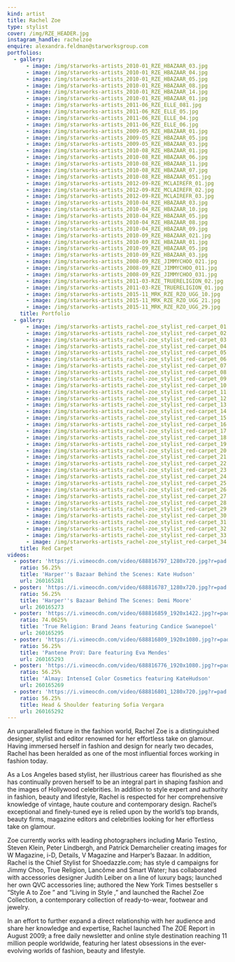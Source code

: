 ```yaml
---
kind: artist
title: Rachel Zoe
type: stylist
cover: /img/RZE_HEADER.jpg
instagram_handle: rachelzoe
enquire: alexandra.feldman@starworksgroup.com
portfolios:
  - gallery:
      - image: /img/starworks-artists_2010-01_RZE_HBAZAAR_03.jpg
      - image: /img/starworks-artists_2010-01_RZE_HBAZAAR_04.jpg
      - image: /img/starworks-artists_2010-01_RZE_HBAZAAR_05.jpg
      - image: /img/starworks-artists_2010-01_RZE_HBAZAAR_08.jpg
      - image: /img/starworks-artists_2010-01_RZE_HBAZAAR_14.jpg
      - image: /img/starworks-artists_2010-01_RZE_HBAZAAR_01.jpg
      - image: /img/starworks-artists_2011-06_RZE_ELLE_081.jpg
      - image: /img/starworks-artists_2011-06_RZE_ELLE_05.jpg
      - image: /img/starworks-artists_2011-06_RZE_ELLE_04.jpg
      - image: /img/starworks-artists_2011-06_RZE_ELLE_06.jpg
      - image: /img/starworks-artists_2009-05_RZE_HBAZAAR_01.jpg
      - image: /img/starworks-artists_2009-05_RZE_HBAZAAR_05.jpg
      - image: /img/starworks-artists_2009-05_RZE_HBAZAAR_03.jpg
      - image: /img/starworks-artists_2010-08_RZE_HBAZAAR_01.jpg
      - image: /img/starworks-artists_2010-08_RZE_HBAZAAR_06.jpg
      - image: /img/starworks-artists_2010-08_RZE_HBAZAAR_11.jpg
      - image: /img/starworks-artists_2010-08_RZE_HBAZAAR_07.jpg
      - image: /img/starworks-artists_2010-08_RZE_HBAZAAR_051.jpg
      - image: /img/starworks-artists_2012-09-RZE_MCLAIREFR_01.jpg
      - image: /img/starworks-artists_2012-09-RZE_MCLAIREFR_02.jpg
      - image: /img/starworks-artists_2012-09-RZE_MCLAIREFR_03.jpg
      - image: /img/starworks-artists_2010-04_RZE_HBAZAAR_03.jpg
      - image: /img/starworks-artists_2010-04_RZE_HBAZAAR_10.jpg
      - image: /img/starworks-artists_2010-04_RZE_HBAZAAR_05.jpg
      - image: /img/starworks-artists_2010-04_RZE_HBAZAAR_08.jpg
      - image: /img/starworks-artists_2010-04_RZE_HBAZAAR_09.jpg
      - image: /img/starworks-artists_2010-09_RZE_HBAZAAR_021.jpg
      - image: /img/starworks-artists_2010-09_RZE_HBAZAAR_01.jpg
      - image: /img/starworks-artists_2010-09_RZE_HBAZAAR_05.jpg
      - image: /img/starworks-artists_2010-09_RZE_HBAZAAR_03.jpg
      - image: /img/starworks-artists_2008-09_RZE_JIMMYCHOO_021.jpg
      - image: /img/starworks-artists_2008-09_RZE_JIMMYCHOO_011.jpg
      - image: /img/starworks-artists_2008-09_RZE_JIMMYCHOO_031.jpg
      - image: /img/starworks-artists_2011-03-RZE_TRUERELIGION_02.jpg
      - image: /img/starworks-artists_2011-03-RZE_TRUERELIGION_01.jpg
      - image: /img/starworks-artists_2015-11_MRK_RZE_RZO_UGG_10.jpg
      - image: /img/starworks-artists_2015-11_MRK_RZE_RZO_UGG_21.jpg
      - image: /img/starworks-artists_2015-11_MRK_RZE_RZO_UGG_29.jpg
    title: Portfolio
  - gallery:
      - image: /img/starworks-artists_rachel-zoe_stylist_red-carpet_01.jpg
      - image: /img/starworks-artists_rachel-zoe_stylist_red-carpet_02.jpg
      - image: /img/starworks-artists_rachel-zoe_stylist_red-carpet_03.jpg
      - image: /img/starworks-artists_rachel-zoe_stylist_red-carpet_04.jpg
      - image: /img/starworks-artists_rachel-zoe_stylist_red-carpet_05.jpg
      - image: /img/starworks-artists_rachel-zoe_stylist_red-carpet_06.jpg
      - image: /img/starworks-artists_rachel-zoe_stylist_red-carpet_07.jpg
      - image: /img/starworks-artists_rachel-zoe_stylist_red-carpet_08.jpg
      - image: /img/starworks-artists_rachel-zoe_stylist_red-carpet_09.jpg
      - image: /img/starworks-artists_rachel-zoe_stylist_red-carpet_10.jpg
      - image: /img/starworks-artists_rachel-zoe_stylist_red-carpet_11.jpg
      - image: /img/starworks-artists_rachel-zoe_stylist_red-carpet_12.jpg
      - image: /img/starworks-artists_rachel-zoe_stylist_red-carpet_13.jpg
      - image: /img/starworks-artists_rachel-zoe_stylist_red-carpet_14.jpg
      - image: /img/starworks-artists_rachel-zoe_stylist_red-carpet_15.jpg
      - image: /img/starworks-artists_rachel-zoe_stylist_red-carpet_16.jpg
      - image: /img/starworks-artists_rachel-zoe_stylist_red-carpet_17.jpg
      - image: /img/starworks-artists_rachel-zoe_stylist_red-carpet_18.jpg
      - image: /img/starworks-artists_rachel-zoe_stylist_red-carpet_19.jpg
      - image: /img/starworks-artists_rachel-zoe_stylist_red-carpet_20.jpg
      - image: /img/starworks-artists_rachel-zoe_stylist_red-carpet_21.jpg
      - image: /img/starworks-artists_rachel-zoe_stylist_red-carpet_22.jpg
      - image: /img/starworks-artists_rachel-zoe_stylist_red-carpet_23.jpg
      - image: /img/starworks-artists_rachel-zoe_stylist_red-carpet_24.jpg
      - image: /img/starworks-artists_rachel-zoe_stylist_red-carpet_25.jpg
      - image: /img/starworks-artists_rachel-zoe_stylist_red-carpet_26.jpg
      - image: /img/starworks-artists_rachel-zoe_stylist_red-carpet_27.jpg
      - image: /img/starworks-artists_rachel-zoe_stylist_red-carpet_28.jpg
      - image: /img/starworks-artists_rachel-zoe_stylist_red-carpet_29.jpg
      - image: /img/starworks-artists_rachel-zoe_stylist_red-carpet_30.jpg
      - image: /img/starworks-artists_rachel-zoe_stylist_red-carpet_31.jpg
      - image: /img/starworks-artists_rachel-zoe_stylist_red-carpet_32.jpg
      - image: /img/starworks-artists_rachel-zoe_stylist_red-carpet_33.jpg
      - image: /img/starworks-artists_rachel-zoe_stylist_red-carpet_34.jpg
    title: Red Carpet
videos:
  - poster: 'https://i.vimeocdn.com/video/688816797_1280x720.jpg?r=pad'
    ratio: 56.25%
    title: 'Harper''s Bazaar Behind the Scenes: Kate Hudson'
    url: 260165281
  - poster: 'https://i.vimeocdn.com/video/688816787_1280x720.jpg?r=pad'
    ratio: 56.25%
    title: 'Harper''s Bazaar Behind The Scenes: Demi Moore'
    url: 260165273
  - poster: 'https://i.vimeocdn.com/video/688816859_1920x1422.jpg?r=pad'
    ratio: 74.0625%
    title: 'True Religion: Brand Jeans featuring Candice Swanepoel'
    url: 260165295
  - poster: 'https://i.vimeocdn.com/video/688816809_1920x1080.jpg?r=pad'
    ratio: 56.25%
    title: 'Pantene ProV: Dare featuring Eva Mendes'
    url: 260165293
  - poster: 'https://i.vimeocdn.com/video/688816776_1920x1080.jpg?r=pad'
    ratio: 56.25%
    title: 'Almay: IntenseI Color Cosmetics featuring KateHudson'
    url: 260165269
  - poster: 'https://i.vimeocdn.com/video/688816801_1280x720.jpg?r=pad'
    ratio: 56.25%
    title: Head & Shoulder featuring Sofia Vergara
    url: 260165292
---
```

An unparalleled fixture in the fashion world, Rachel Zoe is a distinguished designer, stylist and editor renowned for her effortless take on glamour. Having immersed herself in fashion and design for nearly two decades, Rachel has been heralded as one of the most influential forces working in fashion today.

As a Los Angeles based stylist, her illustrious career has flourished as she has continually proven herself to be an integral part in shaping fashion and the images of Hollywood celebrities. In addition to style expert and authority in fashion, beauty and lifestyle, Rachel is respected for her comprehensive knowledge of vintage, haute couture and contemporary design. Rachel’s exceptional and finely-tuned eye is relied upon by the world’s top brands, beauty firms, magazine editors and celebrities looking for her effortless take on glamour.

Zoe currently works with leading photographers including Mario Testino, Steven Klein, Peter Lindbergh, and Patrick Demarchelier creating images for W Magazine, i-D, Details, V Magazine and Harper’s Bazaar. In addition, Rachel is the Chief Stylist for Shoedazzle.com; has style d campaigns for Jimmy Choo, True Religion, Lancôme and Smart Water; has collaborated with accessories designer Judith Leiber on a line of luxury bags; launched her own QVC accessories line; authored the New York Times bestseller s “Style A to Zoe ” and “Living in Style ,” and launched the Rachel Zoe Collection, a contemporary collection of ready-to-wear, footwear and jewelry.

In an effort to further expand a direct relationship with her audience and share her knowledge and expertise, Rachel launched The ZOE Report in August 2009; a free daily newsletter and online style destination reaching 11 million people worldwide, featuring her latest obsessions in the ever-evolving worlds of fashion, beauty and lifestyle.
